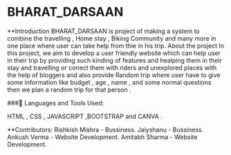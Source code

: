 # BHARAT_DARSAAN

**Introduction
BHARAT_DARSAAN is project of making a system to combine the travelling , Home stay , Biking Community and many more in one place where user can take help from thie in his trip.
About the project
In this project, we aim to develop a user friendly website which can help user in their trip by providing such kinding of features and healping them in their stay and travelling or conect them with riders and unexplored places with the help of bloggers and also provide Random trip where user have to give some information like budget , age , name , and some normal questions then we plan a random trip for that person .

###🚀 Languages and Tools Used:

 HTML , CSS , JAVASCRIPT ,BOOTSTRAP and CANVA . 


**Contributors:
Rishkish Mishra - Bussiness.
Jaiyshanu - Bussiness.
Ankush Verma - Website Development.
Amitabh Sharma - Website Development.
